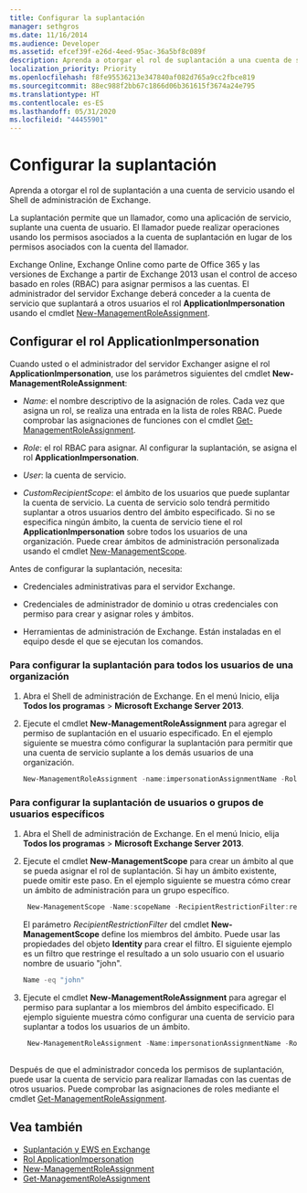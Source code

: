 ```yaml
---
title: Configurar la suplantación
manager: sethgros
ms.date: 11/16/2014
ms.audience: Developer
ms.assetid: efcef39f-e26d-4eed-95ac-36a5bf8c089f
description: Aprenda a otorgar el rol de suplantación a una cuenta de servicio usando el Shell de administración de Exchange.
localization_priority: Priority
ms.openlocfilehash: f8fe95536213e347840af082d765a9cc2fbce819
ms.sourcegitcommit: 88ec988f2bb67c1866d06b361615f3674a24e795
ms.translationtype: HT
ms.contentlocale: es-ES
ms.lasthandoff: 05/31/2020
ms.locfileid: "44455901"
---
```

# <a name="configure-impersonation"></a>Configurar la suplantación

Aprenda a otorgar el rol de suplantación a una cuenta de servicio usando el Shell de administración de Exchange. 
  
La suplantación permite que un llamador, como una aplicación de servicio, suplante una cuenta de usuario. El llamador puede realizar operaciones usando los permisos asociados a la cuenta de suplantación en lugar de los permisos asociados con la cuenta del llamador.
  
Exchange Online, Exchange Online como parte de Office 365 y las versiones de Exchange a partir de Exchange 2013 usan el control de acceso basado en roles (RBAC) para asignar permisos a las cuentas. El administrador del servidor Exchange deberá conceder a la cuenta de servicio que suplantará a otros usuarios el rol **ApplicationImpersonation** usando el cmdlet [New-ManagementRoleAssignment](https://msdn.microsoft.com/library/34d4f2e3-f2c5-49e1-a6a9-1366da65a78c.aspx). 
  
## <a name="configuring-the-applicationimpersonation-role"></a>Configurar el rol ApplicationImpersonation

Cuando usted o el administrador del servidor Exchanger asigne el rol **ApplicationImpersonation**, use los parámetros siguientes del cmdlet **New-ManagementRoleAssignment**: 
  
-  _Name_: el nombre descriptivo de la asignación de roles. Cada vez que asigna un rol, se realiza una entrada en la lista de roles RBAC. Puede comprobar las asignaciones de funciones con el cmdlet [Get-ManagementRoleAssignment](https://msdn.microsoft.com/library/a3a6ee46-061b-444a-8639-43a416309445.aspx). 
    
-  _Role_: el rol RBAC para asignar. Al configurar la suplantación, se asigna el rol **ApplicationImpersonation**. 
    
-  _User_: la cuenta de servicio. 
    
-  _CustomRecipientScope_: el ámbito de los usuarios que puede suplantar la cuenta de servicio. La cuenta de servicio solo tendrá permitido suplantar a otros usuarios dentro del ámbito especificado. Si no se especifica ningún ámbito, la cuenta de servicio tiene el rol **ApplicationImpersonation** sobre todos los usuarios de una organización. Puede crear ámbitos de administración personalizada usando el cmdlet [New-ManagementScope](https://msdn.microsoft.com/library/1ea1f474-69d6-48c0-9beb-bfa4442c5dab.aspx). 
    
Antes de configurar la suplantación, necesita:
  
- Credenciales administrativas para el servidor Exchange.
    
- Credenciales de administrador de dominio u otras credenciales con permiso para crear y asignar roles y ámbitos.
    
- Herramientas de administración de Exchange. Están instaladas en el equipo desde el que se ejecutan los comandos.
    
### <a name="to-configure-impersonation-for-all-users-in-an-organization"></a>Para configurar la suplantación para todos los usuarios de una organización

1. Abra el Shell de administración de Exchange. En el menú Inicio, elija **Todos los programas** > **Microsoft Exchange Server 2013**. 
    
2. Ejecute el cmdlet **New-ManagementRoleAssignment** para agregar el permiso de suplantación en el usuario especificado. En el ejemplo siguiente se muestra cómo configurar la suplantación para permitir que una cuenta de servicio suplante a los demás usuarios de una organización. 
    
   ```powershell
   New-ManagementRoleAssignment -name:impersonationAssignmentName -Role:ApplicationImpersonation -User:serviceAccount 
   ```

### <a name="to-configure-impersonation-for-specific-users-or-groups-of-users"></a>Para configurar la suplantación de usuarios o grupos de usuarios específicos

1. Abra el Shell de administración de Exchange. En el menú Inicio, elija **Todos los programas** > **Microsoft Exchange Server 2013**. 
    
2. Ejecute el cmdlet **New-ManagementScope** para crear un ámbito al que se pueda asignar el rol de suplantación. Si hay un ámbito existente, puede omitir este paso. En el ejemplo siguiente se muestra cómo crear un ámbito de administración para un grupo específico. 
    
   ```powershell
    New-ManagementScope -Name:scopeName -RecipientRestrictionFilter:recipientFilter
   ```

   El parámetro _RecipientRestrictionFilter_ del cmdlet **New-ManagementScope** define los miembros del ámbito. Puede usar las propiedades del objeto **Identity** para crear el filtro. El siguiente ejemplo es un filtro que restringe el resultado a un solo usuario con el usuario nombre de usuario "john". 
    
   ```powershell
   Name -eq "john"
   ```

3. Ejecute el cmdlet **New-ManagementRoleAssignment** para agregar el permiso para suplantar a los miembros del ámbito especificado. El ejemplo siguiente muestra cómo configurar una cuenta de servicio para suplantar a todos los usuarios de un ámbito. 
    
   ```powershell
    New-ManagementRoleAssignment -Name:impersonationAssignmentName -Role:ApplicationImpersonation -User:serviceAccount -CustomRecipientWriteScope:scopeName
    
   ```


Después de que el administrador conceda los permisos de suplantación, puede usar la cuenta de servicio para realizar llamadas con las cuentas de otros usuarios. Puede comprobar las asignaciones de roles mediante el cmdlet [Get-ManagementRoleAssignment](https://msdn.microsoft.com/library/a3a6ee46-061b-444a-8639-43a416309445.aspx). 
  
## <a name="see-also"></a>Vea también

- [Suplantación y EWS en Exchange](impersonation-and-ews-in-exchange.md)
- [Rol ApplicationImpersonation](https://technet.microsoft.com/library/dd776119%28v=exchg.150%29.aspx)   
- [New-ManagementRoleAssignment](https://msdn.microsoft.com/library/34d4f2e3-f2c5-49e1-a6a9-1366da65a78c.aspx)    
- [Get-ManagementRoleAssignment](https://msdn.microsoft.com/library/a3a6ee46-061b-444a-8639-43a416309445.aspx)
    

